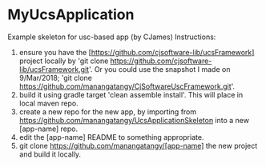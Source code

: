 # MyUcsApplication
Example skeleton for usc-based app (by CJames)
Instructions:
1. ensure you have the [https://github.com/cjsoftware-lib/ucsFramework] project locally by 'git clone https://github.com/cjsoftware-lib/ucsFramework.git'.  Or you could use the snapshot I made on 9/Mar/2018; 'git clone https://github.com/manangatangy/CjSoftwareUscFramework.git'.
2. build it using gradle target 'clean assemble install'.  This will place in local maven repo.
3. create a new repo for the new app, by importing from https://github.com/manangatangy/UcsApplicationSkeleton into a new [app-name] repo.
4. edit the [app-name] README to something appropriate.
5. git clone https://github.com/manangatangy/[app-name]  the new project and build it locally.

